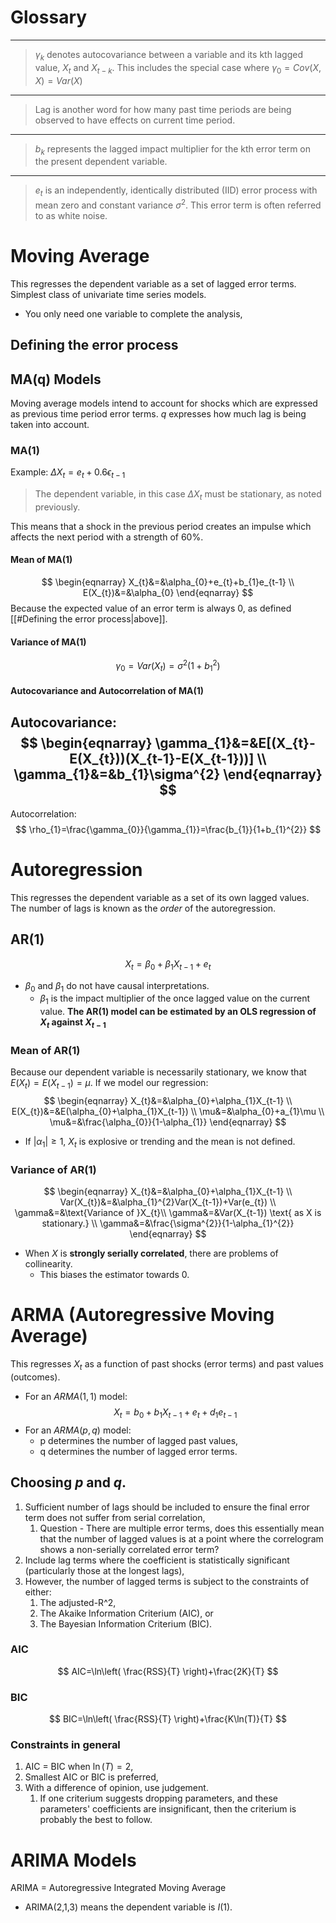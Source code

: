 # Glossary
---
>$\gamma_{k}$ denotes autocovariance between a variable and its kth lagged value, $X_{t}$ and $X_{t-k}$. This includes the special case where $\gamma_{0}=Cov(X,X)=Var(X)$
---
> Lag is another word for how many past time periods are being observed to have effects on current time period.
-------
> $b_{k}$ represents the lagged impact multiplier for the kth error term on the present dependent variable.
---
> $e_{t}$ is an independently, identically distributed (IID) error process with mean zero and constant variance $\sigma^{2}$. This error term is often referred to as white noise.
# Moving Average
This regresses the dependent variable as a set of lagged error terms.
Simplest class of univariate time series models.
- You only need one variable to complete the analysis,
## Defining the error process

## MA(q) Models
Moving average models intend to account for shocks which are expressed as previous time period error terms. $q$ expresses how much lag is being taken into account.
### MA(1)
Example: $\Delta X_{t}=e_{t}+0.6\epsilon_{t-1}$
> The dependent variable, in this case $\Delta X_{t}$ must be stationary, as noted previously.

This means that a shock in the previous period creates an impulse which affects the next period with a strength of 60%.
#### Mean of MA(1)
$$
\begin{eqnarray}
X_{t}&=&\alpha_{0}+e_{t}+b_{1}e_{t-1} \\
E(X_{t})&=&\alpha_{0}
\end{eqnarray}
$$
Because the expected value of an error term is always 0, as defined [[#Defining the error process|above]].
#### Variance of MA(1)
$$
\gamma_{0}=Var(X_{t})=\sigma^{2}(1+b_{1}^{2})
$$
#### Autocovariance and Autocorrelation of MA(1)
Autocovariance:
$$
\begin{eqnarray}
\gamma_{1}&=&E[(X_{t}-E(X_{t}))(X_{t-1}-E(X_{t-1}))] \\
\gamma_{1}&=&b_{1}\sigma^{2}
\end{eqnarray}
$$
---
Autocorrelation:
$$
\rho_{1}=\frac{\gamma_{0}}{\gamma_{1}}=\frac{b_{1}}{1+b_{1}^{2}}
$$
# Autoregression
This regresses the dependent variable as a set of its own lagged values. The number of lags is known as the *order* of the autoregression.
## AR(1)
$$
X_{t}=\beta_{0}+\beta_{1}X_{t-1}+e_{t}
$$
- $\beta_{0}$ and $\beta_{1}$ do not have causal interpretations.
	- $\beta_{1}$ is the impact multiplier of the once lagged value on the current value.
**The AR(1) model can be estimated by an OLS regression of $X_{t}$ against $X_{t-1}$**
### Mean of AR(1)
Because our dependent variable is necessarily stationary, we know that $E(X_{t})=E(X_{t-1})=\mu$.
If we model our regression:
$$
\begin{eqnarray}
X_{t}&=&\alpha_{0}+\alpha_{1}X_{t-1} \\
E(X_{t})&=&E(\alpha_{0}+\alpha_{1}X_{t-1}) \\
\mu&=&\alpha_{0}+a_{1}\mu \\
\mu&=&\frac{\alpha_{0}}{1-\alpha_{1}}
\end{eqnarray}
$$
- If $|\alpha_{1}|\geq1$, $X_{t}$ is explosive or trending and the mean is not defined.
### Variance of AR(1)
$$
\begin{eqnarray}
X_{t}&=&\alpha_{0}+\alpha_{1}X_{t-1} \\
Var(X_{t})&=&\alpha_{1}^{2}Var(X_{t-1})+Var(e_{t}) \\
\gamma&=&\text{Variance of }X_{t}\\
\gamma&=&Var(X_{t-1}) \text{ as X is stationary.} \\
\gamma&=&\frac{\sigma^{2}}{1-\alpha_{1}^{2}}
\end{eqnarray}
$$
- When $X$ is **strongly serially correlated**, there are problems of collinearity.
	- This biases the estimator towards 0.
# ARMA (Autoregressive Moving Average)
This regresses $X_{t}$ as a function of past shocks (error terms) and past values (outcomes).
- For an $ARMA(1,1)$ model:
$$
X_{t}=b_{0}+b_{1}X_{t-1}+e_{t}+d_{1}e_{t-1}
$$
- For an $ARMA(p,q)$ model:
	- p determines the number of lagged past values,
	- q determines the number of lagged error terms.
## Choosing $p$ and $q$.
1. Sufficient number of lags should be included to ensure the final error term does not suffer from serial correlation,
	1. Question - There are multiple error terms, does this essentially mean that the number of lagged values is at a point where the correlogram shows a non-serially correlated error term?
2. Include lag terms where the coefficient is statistically significant (particularly those at the longest lags),
3. However, the number of lagged terms is subject to the constraints of either:
	1. The adjusted-R^2,
	2. The Akaike Information Criterium (AIC), or
	3. The Bayesian Information Criterium (BIC).
### AIC
$$
AIC=\ln\left( \frac{RSS}{T} \right)+\frac{2K}{T}
$$
### BIC
$$
BIC=\ln\left( \frac{RSS}{T} \right)+\frac{K\ln(T)}{T}
$$
### Constraints in general
1. AIC = BIC when $\ln(T)=2$,
2. Smallest AIC or BIC is preferred,
3. With a difference of opinion, use judgement.
	1. If one criterium suggests dropping parameters, and these parameters' coefficients are insignificant, then the criterium is probably the best to follow.
# ARIMA Models
ARIMA = Autoregressive Integrated Moving Average
- ARIMA(2,1,3) means the dependent variable is $I(1)$.